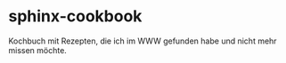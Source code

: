 # sphinx-cookbook
Kochbuch mit Rezepten, die ich im WWW gefunden habe und nicht mehr missen möchte.
